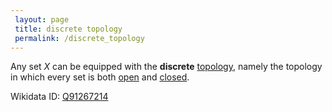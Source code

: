 ```yaml
---
 layout: page
 title: discrete topology
 permalink: /discrete_topology
---
```

Any set $X$ can be equipped with the **discrete** [topology](https://defsmath.github.io/DefsMath/topological_space), namely the topology in which every set is both [open](https://defsmath.github.io/DefsMath/open) and [closed](https://defsmath.github.io/DefsMath/closed).

Wikidata ID: [Q91267214](https://www.wikidata.org/wiki/Q91267214)